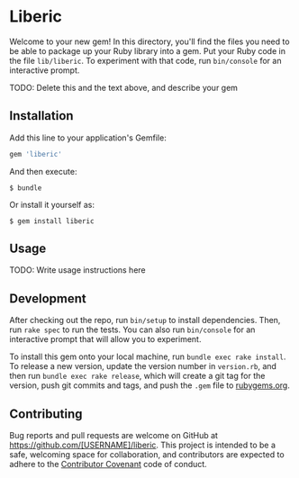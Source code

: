 # Liberic

Welcome to your new gem! In this directory, you'll find the files you need to be able to package up your Ruby library into a gem. Put your Ruby code in the file `lib/liberic`. To experiment with that code, run `bin/console` for an interactive prompt.

TODO: Delete this and the text above, and describe your gem

## Installation

Add this line to your application's Gemfile:

```ruby
gem 'liberic'
```

And then execute:

    $ bundle

Or install it yourself as:

    $ gem install liberic

## Usage

TODO: Write usage instructions here

## Development

After checking out the repo, run `bin/setup` to install dependencies. Then, run `rake spec` to run the tests. You can also run `bin/console` for an interactive prompt that will allow you to experiment.

To install this gem onto your local machine, run `bundle exec rake install`. To release a new version, update the version number in `version.rb`, and then run `bundle exec rake release`, which will create a git tag for the version, push git commits and tags, and push the `.gem` file to [rubygems.org](https://rubygems.org).

## Contributing

Bug reports and pull requests are welcome on GitHub at https://github.com/[USERNAME]/liberic. This project is intended to be a safe, welcoming space for collaboration, and contributors are expected to adhere to the [Contributor Covenant](contributor-covenant.org) code of conduct.


